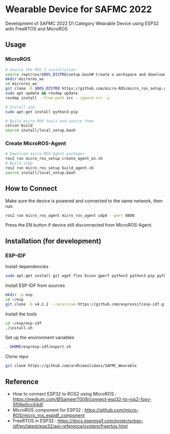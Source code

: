 Wearable Device for SAFMC 2022
==============================
Development of SAFMC 2022 D1 Category Wearable Device using ESP32 with FreeRTOS and MicroROS 

## Usage
### MicroROS
```bash
# Source the ROS 2 installation
source /opt/ros/$ROS_DISTRO/setup.bash# Create a workspace and download the micro-ROS tools
mkdir microros_ws
cd microros_ws
git clone -b $ROS_DISTRO https://github.com/micro-ROS/micro_ros_setup.git src/micro_ros_setup
sudo apt update && rosdep update
rosdep install --from-path src --ignore-src -y

# Install pip
sudo apt-get install python3-pip

# Build micro-ROS tools and source them
colcon build
source install/local_setup.bash
```
### Create MicroROS-Agent
```bash
# Download micro-ROS-Agent packages
ros2 run micro_ros_setup create_agent_ws.sh
# Build step
ros2 run micro_ros_setup build_agent.sh
source install/local_setup.bash
```
## How to Connect
Make sure the device is powered and connected to the same network, then run:
```bash
ros2 run micro_ros_agent micro_ros_agent udp4 --port 8888
```
Press the EN button if device still disconnected from MicroROS-Agent.

## Installation (for development)
### ESP-IDF
Install dependencies
```bash
sudo apt-get install git wget flex bison gperf python3 python3-pip python3-setuptools cmake ninja-build ccache libffi-dev libssl-dev dfu-util libusb-1.0-0
```
Install ESP-IDF from sources
```bash
mkdir -p esp
cd ~/esp
git clone -b v4.2.2 --recursive https://github.com/espressif/esp-idf.git
```
Install the tools
```bash
cd ~/esp/esp-idf
./install.sh
```
Set up the environment variables
```bash
. $HOME/esp/esp-idf/export.sh
```
Clone repo
```bash
git clone https://github.com/ardhimaulidani/SAFMC_Wearable
```
## Reference
- How to connect ESP32 to ROS2 using MicroROS : 
  https://medium.com/@SameerT009/connect-esp32-to-ros2-foxy-5f06e0cc64df
- MicroROS component for ESP32 : 
  https://github.com/micro-ROS/micro_ros_espidf_component
- FreeRTOS in ESP32 : 
  https://docs.espressif.com/projects/esp-idf/en/latest/esp32/api-reference/system/freertos.html
